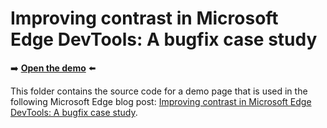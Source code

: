 # Improving contrast in Microsoft Edge DevTools: A bugfix case study
<!--
tab-title: __
top-of-page title: __
-->

➡️ **[Open the demo](https://microsoftedge.github.io/Demos/devtools-contrast-bugfix/)** ⬅️

This folder contains the source code for a demo page that is used in the following Microsoft Edge blog post: [Improving contrast in Microsoft Edge DevTools: A bugfix case study](https://blogs.windows.com/msedgedev/2021/06/15/improving-contrast-in-microsoft-edge-devtools-a-bugfix-case-study/).
